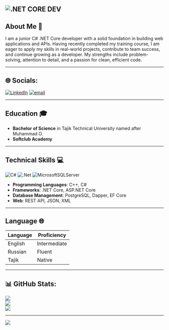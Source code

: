 ![.NET CORE DEV](https://github.com/Abduqahhor2005/Abduqahhor2005/blob/main/Анимация2.gif)
---

## About Me 💫
I am a junior C# .NET Core developer with a solid foundation in building web applications and APIs. Having recently completed my training course, I am eager to apply my skills in real-world projects, contribute to team success, and continue growing as a developer. My strengths include problem-solving, attention to detail, and a passion for clean, efficient code.

---

## 🌐 Socials:
[![LinkedIn](https://img.shields.io/badge/LinkedIn-%230077B5.svg?logo=linkedin&logoColor=white)](https://linkedin.com/in/abduqahhor-ismonov-511655344) [![email](https://img.shields.io/badge/Email-D14836?logo=gmail&logoColor=white)](mailto:abdukakhkhor05@gmail.com) 

---

## Education 🎓
- **Bachelor of Science** in Tajik Technical University named after Muhammad O.
- **Softclub Academy**

---

## Technical Skills 💻
![C#](https://img.shields.io/badge/c%23-%23239120.svg?style=for-the-badge&logo=csharp&logoColor=white)
![.Net](https://img.shields.io/badge/.NET-5C2D91?style=for-the-badge&logo=.net&logoColor=white)
![MicrosoftSQLServer](https://img.shields.io/badge/Microsoft%20SQL%20Server-CC2927?style=for-the-badge&logo=microsoft%20sql%20server&logoColor=white)

- **Programming Languages**: C++, C#
- **Frameworks**: .NET Core, ASP.NET Core
- **Database Management**: PostgreSQL, Dapper, EF Core
- **Web**: REST API, JSON, XML

---

## Language 🌐
| Language | Proficiency  |
| -------- | ------------ |
| English  | Intermediate |
| Russian  | Fluent       |
| Tajik    | Native       |

---

## 📊 GitHub Stats:
![](https://github-readme-stats.vercel.app/api?username=Abduqahhor2005&theme=dark&hide_border=false&include_all_commits=false&count_private=false)<br/>
![](https://nirzak-streak-stats.vercel.app/?user=Abduqahhor2005&theme=dark&hide_border=false)<br/>
![](https://github-readme-stats.vercel.app/api/top-langs/?username=Abduqahhor2005&theme=dark&hide_border=false&include_all_commits=false&count_private=false&layout=compact)

---

[![](https://visitcount.itsvg.in/api?id=Abduqahhor2005&icon=0&color=0)](https://visitcount.itsvg.in)
